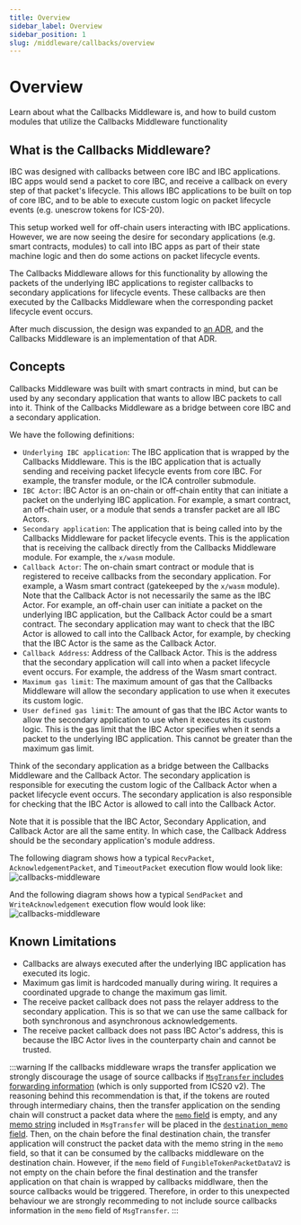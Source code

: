 ```yaml
---
title: Overview
sidebar_label: Overview
sidebar_position: 1
slug: /middleware/callbacks/overview
---
```


# Overview

Learn about what the Callbacks Middleware is, and how to build custom modules that utilize the Callbacks Middleware functionality 

## What is the Callbacks Middleware?

IBC was designed with callbacks between core IBC and IBC applications. IBC apps would send a packet to core IBC, and receive a callback on every step of that packet's lifecycle. This allows IBC applications to be built on top of core IBC, and to be able to execute custom logic on packet lifecycle events (e.g. unescrow tokens for ICS-20).

This setup worked well for off-chain users interacting with IBC applications. However, we are now seeing the desire for secondary applications (e.g. smart contracts, modules) to call into IBC apps as part of their state machine logic and then do some actions on packet lifecycle events.

The Callbacks Middleware allows for this functionality by allowing the packets of the underlying IBC applications to register callbacks to secondary applications for lifecycle events. These callbacks are then executed by the Callbacks Middleware when the corresponding packet lifecycle event occurs.

After much discussion, the design was expanded to [an ADR](/architecture/adr-008-app-caller-cbs), and the Callbacks Middleware is an implementation of that ADR.

## Concepts

Callbacks Middleware was built with smart contracts in mind, but can be used by any secondary application that wants to allow IBC packets to call into it. Think of the Callbacks Middleware as a bridge between core IBC and a secondary application.

We have the following definitions:

- `Underlying IBC application`: The IBC application that is wrapped by the Callbacks Middleware. This is the IBC application that is actually sending and receiving packet lifecycle events from core IBC. For example, the transfer module, or the ICA controller submodule.
- `IBC Actor`: IBC Actor is an on-chain or off-chain entity that can initiate a packet on the underlying IBC application. For example, a smart contract, an off-chain user, or a module that sends a transfer packet are all IBC Actors.
- `Secondary application`: The application that is being called into by the Callbacks Middleware for packet lifecycle events. This is the application that is receiving the callback directly from the Callbacks Middleware module. For example, the `x/wasm` module.
- `Callback Actor`: The on-chain smart contract or module that is registered to receive callbacks from the secondary application. For example, a Wasm smart contract (gatekeeped by the `x/wasm` module). Note that the Callback Actor is not necessarily the same as the IBC Actor. For example, an off-chain user can initiate a packet on the underlying IBC application, but the Callback Actor could be a smart contract. The secondary application may want to check that the IBC Actor is allowed to call into the Callback Actor, for example, by checking that the IBC Actor is the same as the Callback Actor.
- `Callback Address`: Address of the Callback Actor. This is the address that the secondary application will call into when a packet lifecycle event occurs. For example, the address of the Wasm smart contract.
- `Maximum gas limit`: The maximum amount of gas that the Callbacks Middleware will allow the secondary application to use when it executes its custom logic.
- `User defined gas limit`: The amount of gas that the IBC Actor wants to allow the secondary application to use when it executes its custom logic. This is the gas limit that the IBC Actor specifies when it sends a packet to the underlying IBC application. This cannot be greater than the maximum gas limit.

Think of the secondary application as a bridge between the Callbacks Middleware and the Callback Actor. The secondary application is responsible for executing the custom logic of the Callback Actor when a packet lifecycle event occurs. The secondary application is also responsible for checking that the IBC Actor is allowed to call into the Callback Actor.

Note that it is possible that the IBC Actor, Secondary Application, and Callback Actor are all the same entity. In which case, the Callback Address should be the secondary application's module address.

The following diagram shows how a typical `RecvPacket`, `AcknowledgementPacket`, and `TimeoutPacket` execution flow would look like:
![callbacks-middleware](./images/callbackflow.svg)

And the following diagram shows how a typical `SendPacket` and `WriteAcknowledgement` execution flow would look like:
![callbacks-middleware](./images/ics4-callbackflow.svg)

## Known Limitations

- Callbacks are always executed after the underlying IBC application has executed its logic.
- Maximum gas limit is hardcoded manually during wiring. It requires a coordinated upgrade to change the maximum gas limit.
- The receive packet callback does not pass the relayer address to the secondary application. This is so that we can use the same callback for both synchronous and asynchronous acknowledgements.
- The receive packet callback does not pass IBC Actor's address, this is because the IBC Actor lives in the counterparty chain and cannot be trusted.

:::warning
If the callbacks middleware wraps the transfer application we strongly discourage the usage of source callbacks if [`MsgTransfer` includes forwarding information](https://github.com/cosmos/ibc-go/blob/v9.0.0-rc.0/proto/ibc/applications/transfer/v1/tx.proto#L54-L55) (which is only supported from ICS20 v2). The reasoning behind this recommendation is that, if the tokens are routed through intermediary chains, then the transfer application on the sending chain will construct a packet data where the  [`memo` field](https://github.com/cosmos/ibc-go/blob/v9.0.0-rc.0/proto/ibc/applications/transfer/v2/packet.proto#L38) is empty, and any [memo string](https://github.com/cosmos/ibc-go/blob/v9.0.0-rc.0/proto/ibc/applications/transfer/v1/tx.proto#L51) included in `MsgTransfer` will be placed in the [`destination_memo` field](https://github.com/cosmos/ibc-go/blob/v9.0.0-rc.0/proto/ibc/applications/transfer/v2/packet.proto#L48). Then, on the chain before the final destination chain, the transfer application will construct the packet data with the memo string in the `memo` field, so that it can be consumed by the callbacks middleware on the destination chain. However, if the `memo` field of `FungibleTokenPacketDataV2` is not empty on the chain before the final destination and the transfer application on that chain is wrapped by callbacks middlware, then the source callbacks would be triggered. Therefore, in order to this unexpected behaviour we are strongly recommeding to not include source callbacks information in the `memo` field of `MsgTransfer`.
:::
